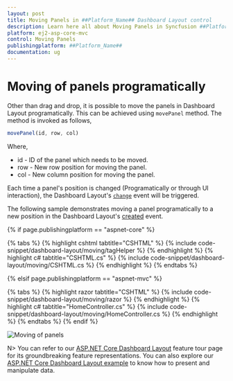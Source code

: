 ```yaml
---
layout: post
title: Moving Panels in ##Platform_Name## Dashboard Layout control
description: Learn here all about Moving Panels in Syncfusion ##Platform_Name## Dashboard Layout control of Syncfusion Essential JS 2 and more.
platform: ej2-asp-core-mvc
control: Moving Panels
publishingplatform: ##Platform_Name##
documentation: ug
---
```



# Moving of panels programatically

Other than drag and drop, it is possible to move the panels in Dashboard Layout programatically. This can be achieved using `movePanel` method. The method is invoked as follows,

```js
movePanel(id, row, col)

```

Where,
* id - ID of the panel which needs to be moved.
* row - New row position for moving the panel.
* col - New column position for moving the panel.

Each time a panel's position is changed (Programatically or through UI interaction), the Dashboard Layout's [`change`](https://help.syncfusion.com/cr/cref_files/aspnetcore-js2/Syncfusion.EJ2~Syncfusion.EJ2.Layouts.DashboardLayout~Change.html) event will be triggered.

The following sample demonstrates moving a panel programatically to a new position in the Dashboard Layout's [created](https://help.syncfusion.com/cr/cref_files/aspnetcore-js2/Syncfusion.EJ2~Syncfusion.EJ2.Layouts.DashboardLayout~Created.html) event.

{% if page.publishingplatform == "aspnet-core" %}

{% tabs %}
{% highlight cshtml tabtitle="CSHTML" %}
{% include code-snippet/dashboard-layout/moving/tagHelper %}
{% endhighlight %}
{% highlight c# tabtitle="CSHTML.cs" %}
{% include code-snippet/dashboard-layout/moving/CSHTML.cs %}
{% endhighlight %}
{% endtabs %}

{% elsif page.publishingplatform == "aspnet-mvc" %}

{% tabs %}
{% highlight razor tabtitle="CSHTML" %}
{% include code-snippet/dashboard-layout/moving/razor %}
{% endhighlight %}
{% highlight c# tabtitle="HomeController.cs" %}
{% include code-snippet/dashboard-layout/moving/HomeController.cs %}
{% endhighlight %}
{% endtabs %}
{% endif %}

![Moving of panels](./../images/moving.PNG)

N> You can refer to our [ASP.NET Core Dashboard Layout](https://www.syncfusion.com/aspnet-core-ui-controls/dashboard-layout) feature tour page for its groundbreaking feature representations. You can also explore our [ASP.NET Core Dashboard Layout example](https://ej2.syncfusion.com/aspnetcore/DashboardLayout/DefaultFunctionalities#/material) to know how to present and manipulate data.